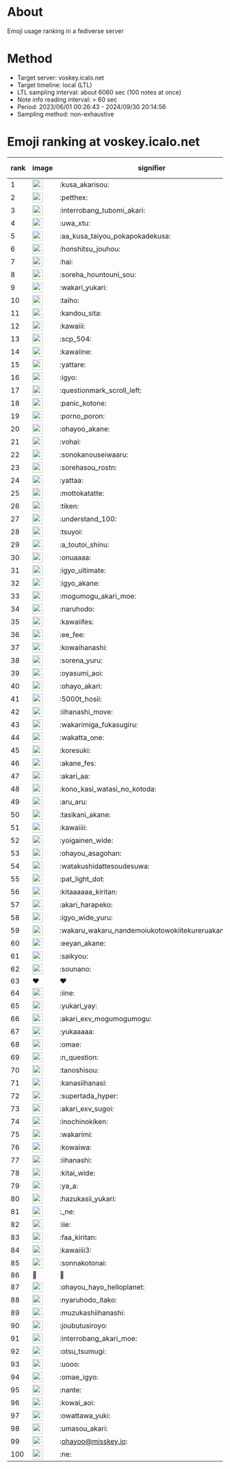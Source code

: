# About
Emoji usage ranking in a fediverse server

# Method
- Target server: voskey.icalo.net
- Target timeline: local (LTL)
- LTL sampling interval: about 6060 sec (100 notes at once)
- Note info reading interval: > 60 sec
- Period: 2023/06/01 00:26:43 - 2024/09/30 20:14:56 
- Sampling method: non-exhaustive

# Emoji ranking at voskey.icalo.net

|rank|image|signifier|type|frequency score|
|----|----|----|----|----|
|1|<img height="24" src="https://voskey.icalo.net/emoji/kusa_akarisou.webp">|:kusa_akarisou:|custom|32399|
|2|<img height="24" src="https://voskey.icalo.net/emoji/petthex.webp">|:petthex:|custom|24646|
|3|<img height="24" src="https://voskey.icalo.net/emoji/interrobang_tubomi_akari.webp">|:interrobang_tubomi_akari:|custom|13044|
|4|<img height="24" src="https://voskey.icalo.net/emoji/uwa_xtu.webp">|:uwa_xtu:|custom|12263|
|5|<img height="24" src="https://voskey.icalo.net/emoji/aa_kusa_taiyou_pokapokadekusa.webp">|:aa_kusa_taiyou_pokapokadekusa:|custom|10212|
|6|<img height="24" src="https://voskey.icalo.net/emoji/honshitsu_jouhou.webp">|:honshitsu_jouhou:|custom|9571|
|7|<img height="24" src="https://voskey.icalo.net/emoji/hai.webp">|:hai:|custom|8228|
|8|<img height="24" src="https://voskey.icalo.net/emoji/soreha_hountouni_sou.webp">|:soreha_hountouni_sou:|custom|7240|
|9|<img height="24" src="https://voskey.icalo.net/emoji/wakari_yukari.webp">|:wakari_yukari:|custom|6973|
|10|<img height="24" src="https://voskey.icalo.net/emoji/taiho.webp">|:taiho:|custom|6812|
|11|<img height="24" src="https://voskey.icalo.net/emoji/kandou_sita.webp">|:kandou_sita:|custom|6381|
|12|<img height="24" src="https://voskey.icalo.net/emoji/kawaiii.webp">|:kawaiii:|custom|6296|
|13|<img height="24" src="https://voskey.icalo.net/emoji/scp_504.webp">|:scp_504:|custom|5874|
|14|<img height="24" src="https://voskey.icalo.net/emoji/kawaiine.webp">|:kawaiine:|custom|4979|
|15|<img height="24" src="https://voskey.icalo.net/emoji/yattare.webp">|:yattare:|custom|4693|
|16|<img height="24" src="https://voskey.icalo.net/emoji/igyo.webp">|:igyo:|custom|4645|
|17|<img height="24" src="https://voskey.icalo.net/emoji/questionmark_scroll_left.webp">|:questionmark_scroll_left:|custom|4619|
|18|<img height="24" src="https://voskey.icalo.net/emoji/panic_kotone.webp">|:panic_kotone:|custom|4468|
|19|<img height="24" src="https://voskey.icalo.net/emoji/porno_poron.webp">|:porno_poron:|custom|4465|
|20|<img height="24" src="https://voskey.icalo.net/emoji/ohayoo_akane.webp">|:ohayoo_akane:|custom|4427|
|21|<img height="24" src="https://voskey.icalo.net/emoji/vohai.webp">|:vohai:|custom|4258|
|22|<img height="24" src="https://voskey.icalo.net/emoji/sonokanouseiwaaru.webp">|:sonokanouseiwaaru:|custom|4246|
|23|<img height="24" src="https://voskey.icalo.net/emoji/sorehasou_rostn.webp">|:sorehasou_rostn:|custom|4157|
|24|<img height="24" src="https://voskey.icalo.net/emoji/yattaa.webp">|:yattaa:|custom|3849|
|25|<img height="24" src="https://voskey.icalo.net/emoji/mottokatatte.webp">|:mottokatatte:|custom|3713|
|26|<img height="24" src="https://voskey.icalo.net/emoji/tiken.webp">|:tiken:|custom|3686|
|27|<img height="24" src="https://voskey.icalo.net/emoji/understand_100.webp">|:understand_100:|custom|3658|
|28|<img height="24" src="https://voskey.icalo.net/emoji/tsuyoi.webp">|:tsuyoi:|custom|3492|
|29|<img height="24" src="https://voskey.icalo.net/emoji/a_toutoi_shinu.webp">|:a_toutoi_shinu:|custom|3440|
|30|<img height="24" src="https://voskey.icalo.net/emoji/onuaaaa.webp">|:onuaaaa:|custom|3147|
|31|<img height="24" src="https://voskey.icalo.net/emoji/igyo_ultimate.webp">|:igyo_ultimate:|custom|3052|
|32|<img height="24" src="https://voskey.icalo.net/emoji/igyo_akane.webp">|:igyo_akane:|custom|3022|
|33|<img height="24" src="https://voskey.icalo.net/emoji/mogumogu_akari_moe.webp">|:mogumogu_akari_moe:|custom|2938|
|34|<img height="24" src="https://voskey.icalo.net/emoji/naruhodo.webp">|:naruhodo:|custom|2901|
|35|<img height="24" src="https://voskey.icalo.net/emoji/kawaiifes.webp">|:kawaiifes:|custom|2875|
|36|<img height="24" src="https://voskey.icalo.net/emoji/ee_fee.webp">|:ee_fee:|custom|2775|
|37|<img height="24" src="https://voskey.icalo.net/emoji/kowaihanashi.webp">|:kowaihanashi:|custom|2753|
|38|<img height="24" src="https://voskey.icalo.net/emoji/sorena_yuru.webp">|:sorena_yuru:|custom|2699|
|39|<img height="24" src="https://voskey.icalo.net/emoji/oyasumi_aoi.webp">|:oyasumi_aoi:|custom|2698|
|40|<img height="24" src="https://voskey.icalo.net/emoji/ohayo_akari.webp">|:ohayo_akari:|custom|2678|
|41|<img height="24" src="https://voskey.icalo.net/emoji/5000t_hosii.webp">|:5000t_hosii:|custom|2561|
|42|<img height="24" src="https://voskey.icalo.net/emoji/iihanashi_move.webp">|:iihanashi_move:|custom|2462|
|43|<img height="24" src="https://voskey.icalo.net/emoji/wakarimiga_fukasugiru.webp">|:wakarimiga_fukasugiru:|custom|2454|
|44|<img height="24" src="https://voskey.icalo.net/emoji/wakatta_one.webp">|:wakatta_one:|custom|2362|
|45|<img height="24" src="https://voskey.icalo.net/emoji/koresuki.webp">|:koresuki:|custom|2328|
|46|<img height="24" src="https://voskey.icalo.net/emoji/akane_fes.webp">|:akane_fes:|custom|2321|
|47|<img height="24" src="https://voskey.icalo.net/emoji/akari_aa.webp">|:akari_aa:|custom|2305|
|48|<img height="24" src="https://voskey.icalo.net/emoji/kono_kasi_watasi_no_kotoda.webp">|:kono_kasi_watasi_no_kotoda:|custom|2292|
|49|<img height="24" src="https://voskey.icalo.net/emoji/aru_aru.webp">|:aru_aru:|custom|2282|
|50|<img height="24" src="https://voskey.icalo.net/emoji/tasikani_akane.webp">|:tasikani_akane:|custom|2273|
|51|<img height="24" src="https://voskey.icalo.net/emoji/kawaiiii.webp">|:kawaiiii:|custom|2241|
|52|<img height="24" src="https://voskey.icalo.net/emoji/yoigainen_wide.webp">|:yoigainen_wide:|custom|2203|
|53|<img height="24" src="https://voskey.icalo.net/emoji/ohayou_asagohan.webp">|:ohayou_asagohan:|custom|2173|
|54|<img height="24" src="https://voskey.icalo.net/emoji/watakushidattesoudesuwa.webp">|:watakushidattesoudesuwa:|custom|2153|
|55|<img height="24" src="https://voskey.icalo.net/emoji/pat_light_dot.webp">|:pat_light_dot:|custom|2152|
|56|<img height="24" src="https://voskey.icalo.net/emoji/kitaaaaaa_kiritan.webp">|:kitaaaaaa_kiritan:|custom|2109|
|57|<img height="24" src="https://voskey.icalo.net/emoji/akari_harapeko.webp">|:akari_harapeko:|custom|2104|
|58|<img height="24" src="https://voskey.icalo.net/emoji/igyo_wide_yuru.webp">|:igyo_wide_yuru:|custom|2099|
|59|<img height="24" src="https://voskey.icalo.net/emoji/wakaru_wakaru_nandemoiukotowokiitekureruakanetyan.webp">|:wakaru_wakaru_nandemoiukotowokiitekureruakanetyan:|custom|2063|
|60|<img height="24" src="https://voskey.icalo.net/emoji/eeyan_akane.webp">|:eeyan_akane:|custom|2054|
|61|<img height="24" src="https://voskey.icalo.net/emoji/saikyou.webp">|:saikyou:|custom|2037|
|62|<img height="24" src="https://voskey.icalo.net/emoji/sounano.webp">|:sounano:|custom|1997|
|63|❤|❤|unicode|1897|
|64|<img height="24" src="https://voskey.icalo.net/emoji/iine.webp">|:iine:|custom|1894|
|65|<img height="24" src="https://voskey.icalo.net/emoji/yukari_yay.webp">|:yukari_yay:|custom|1817|
|66|<img height="24" src="https://voskey.icalo.net/emoji/akari_exv_mogumogumogu.webp">|:akari_exv_mogumogumogu:|custom|1810|
|67|<img height="24" src="https://voskey.icalo.net/emoji/yukaaaaa.webp">|:yukaaaaa:|custom|1776|
|68|<img height="24" src="https://voskey.icalo.net/emoji/omae.webp">|:omae:|custom|1772|
|69|<img height="24" src="https://voskey.icalo.net/emoji/n_question.webp">|:n_question:|custom|1731|
|70|<img height="24" src="https://voskey.icalo.net/emoji/tanoshisou.webp">|:tanoshisou:|custom|1723|
|71|<img height="24" src="https://voskey.icalo.net/emoji/kanasiihanasi.webp">|:kanasiihanasi:|custom|1719|
|72|<img height="24" src="https://voskey.icalo.net/emoji/supertada_hyper.webp">|:supertada_hyper:|custom|1717|
|73|<img height="24" src="https://voskey.icalo.net/emoji/akari_exv_sugoi.webp">|:akari_exv_sugoi:|custom|1649|
|74|<img height="24" src="https://voskey.icalo.net/emoji/inochinokiken.webp">|:inochinokiken:|custom|1647|
|75|<img height="24" src="https://voskey.icalo.net/emoji/wakarimi.webp">|:wakarimi:|custom|1641|
|76|<img height="24" src="https://voskey.icalo.net/emoji/kowaiwa.webp">|:kowaiwa:|custom|1606|
|77|<img height="24" src="https://voskey.icalo.net/emoji/iihanashi.webp">|:iihanashi:|custom|1557|
|78|<img height="24" src="https://voskey.icalo.net/emoji/kitai_wide.webp">|:kitai_wide:|custom|1556|
|79|<img height="24" src="https://voskey.icalo.net/emoji/ya_a.webp">|:ya_a:|custom|1553|
|80|<img height="24" src="https://voskey.icalo.net/emoji/hazukasii_yukari.webp">|:hazukasii_yukari:|custom|1518|
|81|<img height="24" src="https://voskey.icalo.net/emoji/_ne.webp">|:_ne:|custom|1482|
|82|<img height="24" src="https://voskey.icalo.net/emoji/iie.webp">|:iie:|custom|1454|
|83|<img height="24" src="https://voskey.icalo.net/emoji/faa_kiritan.webp">|:faa_kiritan:|custom|1449|
|84|<img height="24" src="https://voskey.icalo.net/emoji/kawaiiii3.webp">|:kawaiiii3:|custom|1449|
|85|<img height="24" src="https://voskey.icalo.net/emoji/sonnakotonai.webp">|:sonnakotonai:|custom|1446|
|86|🤔|🤔|unicode|1437|
|87|<img height="24" src="https://voskey.icalo.net/emoji/ohayou_hayo_helloplanet.webp">|:ohayou_hayo_helloplanet:|custom|1416|
|88|<img height="24" src="https://voskey.icalo.net/emoji/nyaruhodo_itako.webp">|:nyaruhodo_itako:|custom|1406|
|89|<img height="24" src="https://voskey.icalo.net/emoji/muzukashiihanashi.webp">|:muzukashiihanashi:|custom|1382|
|90|<img height="24" src="https://voskey.icalo.net/emoji/joubutusiroyo.webp">|:joubutusiroyo:|custom|1378|
|91|<img height="24" src="https://voskey.icalo.net/emoji/interrobang_akari_moe.webp">|:interrobang_akari_moe:|custom|1365|
|92|<img height="24" src="https://voskey.icalo.net/emoji/otsu_tsumugi.webp">|:otsu_tsumugi:|custom|1311|
|93|<img height="24" src="https://voskey.icalo.net/emoji/uooo.webp">|:uooo:|custom|1302|
|94|<img height="24" src="https://voskey.icalo.net/emoji/omae_igyo.webp">|:omae_igyo:|custom|1294|
|95|<img height="24" src="https://voskey.icalo.net/emoji/nante.webp">|:nante:|custom|1294|
|96|<img height="24" src="https://voskey.icalo.net/emoji/kowai_aoi.webp">|:kowai_aoi:|custom|1286|
|97|<img height="24" src="https://voskey.icalo.net/emoji/owattawa_yuki.webp">|:owattawa_yuki:|custom|1263|
|98|<img height="24" src="https://voskey.icalo.net/emoji/umasou_akari.webp">|:umasou_akari:|custom|1261|
|99|<img height="24" src="https://voskey.icalo.net/emoji/ohayoo.webp">|:ohayoo@misskey.io:|custom|1232|
|100|<img height="24" src="https://voskey.icalo.net/emoji/ne.webp">|:ne:|custom|1217|
